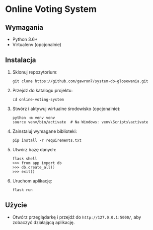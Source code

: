 # Online Voting System

## Wymagania

- Python 3.6+
- Virtualenv (opcjonalnie)

## Instalacja

1. Sklonuj repozytorium:
    ```
    git clone https://github.com/gawron7/system-do-glosowania.git
    ```
2. Przejdź do katalogu projektu:
    ```
    cd online-voting-system
    ```
3. Stwórz i aktywuj wirtualne środowisko (opcjonalnie):
    ```
    python -m venv venv
    source venv/bin/activate  # Na Windows: venv\Scripts\activate
    ```
4. Zainstaluj wymagane biblioteki:
    ```
    pip install -r requirements.txt
    ```
5. Utwórz bazę danych:
    ```
    flask shell
    >>> from app import db
    >>> db.create_all()
    >>> exit()
    ```
6. Uruchom aplikację:
    ```
    flask run
    ```

## Użycie

- Otwórz przeglądarkę i przejdź do `http://127.0.0.1:5000/`, aby zobaczyć działającą aplikację.
